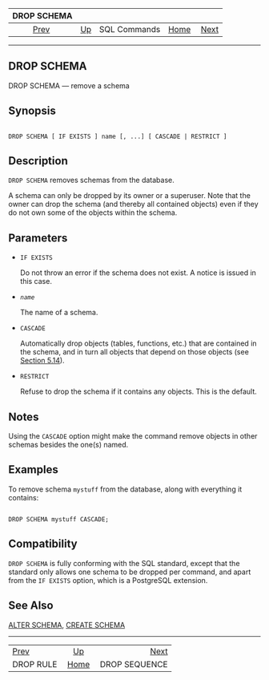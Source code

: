 <!--?xml version="1.0" encoding="UTF-8" standalone="no"?-->

|               DROP SCHEMA              |                                        |              |                                                       |                                                |
| :------------------------------------: | :------------------------------------- | :----------: | ----------------------------------------------------: | ---------------------------------------------: |
| [Prev](sql-droprule.html "DROP RULE")  | [Up](sql-commands.html "SQL Commands") | SQL Commands | [Home](index.html "PostgreSQL 17devel Documentation") |  [Next](sql-dropsequence.html "DROP SEQUENCE") |

***

[]()

## DROP SCHEMA

DROP SCHEMA — remove a schema

## Synopsis

```

DROP SCHEMA [ IF EXISTS ] name [, ...] [ CASCADE | RESTRICT ]
```

## Description

`DROP SCHEMA` removes schemas from the database.

A schema can only be dropped by its owner or a superuser. Note that the owner can drop the schema (and thereby all contained objects) even if they do not own some of the objects within the schema.

## Parameters

*   `IF EXISTS`

    Do not throw an error if the schema does not exist. A notice is issued in this case.

*   *`name`*

    The name of a schema.

*   `CASCADE`

    Automatically drop objects (tables, functions, etc.) that are contained in the schema, and in turn all objects that depend on those objects (see [Section 5.14](ddl-depend.html "5.14. Dependency Tracking")).

*   `RESTRICT`

    Refuse to drop the schema if it contains any objects. This is the default.

## Notes

Using the `CASCADE` option might make the command remove objects in other schemas besides the one(s) named.

## Examples

To remove schema `mystuff` from the database, along with everything it contains:

```

DROP SCHEMA mystuff CASCADE;
```

## Compatibility

`DROP SCHEMA` is fully conforming with the SQL standard, except that the standard only allows one schema to be dropped per command, and apart from the `IF EXISTS` option, which is a PostgreSQL extension.

## See Also

[ALTER SCHEMA](sql-alterschema.html "ALTER SCHEMA"), [CREATE SCHEMA](sql-createschema.html "CREATE SCHEMA")

***

|                                        |                                                       |                                                |
| :------------------------------------- | :---------------------------------------------------: | ---------------------------------------------: |
| [Prev](sql-droprule.html "DROP RULE")  |         [Up](sql-commands.html "SQL Commands")        |  [Next](sql-dropsequence.html "DROP SEQUENCE") |
| DROP RULE                              | [Home](index.html "PostgreSQL 17devel Documentation") |                                  DROP SEQUENCE |
